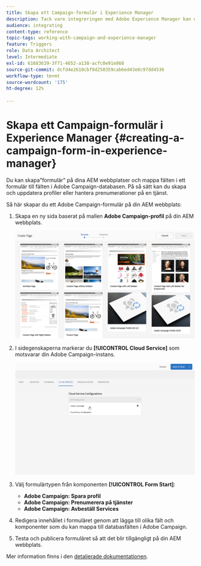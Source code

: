 ```yaml
---
title: Skapa ett Campaign-formulär i Experience Manager
description: Tack vare integreringen med Adobe Experience Manager kan du skapa formulär direkt i AEM för att skapa och uppdatera profiler eller hantera prenumerationer.
audience: integrating
content-type: reference
topic-tags: working-with-campaign-and-experience-manager
feature: Triggers
role: Data Architect
level: Intermediate
exl-id: 61683639-3f71-4652-a138-acfc0e91e868
source-git-commit: dcfd4e2610cbf9d250359cab6ed43e8c97dd4536
workflow-type: tm+mt
source-wordcount: '175'
ht-degree: 12%

---
```


# Skapa ett Campaign-formulär i Experience Manager {#creating-a-campaign-form-in-experience-manager}

Du kan skapa&quot;formulär&quot; på dina AEM webbplatser och mappa fälten i ett formulär till fälten i Adobe Campaign-databasen. På så sätt kan du skapa och uppdatera profiler eller hantera prenumerationer på en tjänst.

Så här skapar du ett Adobe Campaign-formulär på din AEM webbplats:

1. Skapa en ny sida baserat på mallen **Adobe Campaign-profil** på din AEM webbplats.

   ![](assets/aem_content_forms.png)

1. I sidegenskaperna markerar du **[!UICONTROL Cloud Service]** som motsvarar din Adobe Campaign-instans.

   ![](assets/aem_content_forms_2.png)

1. Välj formulärtypen från komponenten **[!UICONTROL Form Start]**:

   * **Adobe Campaign: Spara profil**
   * **Adobe Campaign: Prenumerera på tjänster**
   * **Adobe Campaign: Avbeställ Services**

1. Redigera innehållet i formuläret genom att lägga till olika fält och komponenter som du kan mappa till databasfälten i Adobe Campaign.
1. Testa och publicera formuläret så att det blir tillgängligt på din AEM webbplats.

Mer information finns i den [detaljerade dokumentationen](https://experienceleague.adobe.com/docs/experience-manager-65/authoring/aem-adobe-campaign/adobe-campaign-forms.html).
